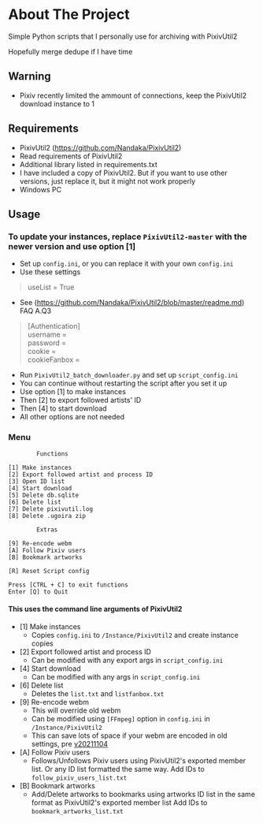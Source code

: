 # About The Project

Simple Python scripts that I personally use for archiving with PixivUtil2

Hopefully merge dedupe if I have time

## Warning

- Pixiv recently limited the ammount of connections, keep the PixivUtil2 download instance to 1

## Requirements

- PixivUtil2 (<https://github.com/Nandaka/PixivUtil2>)
- Read requirements of PixivUtil2
- Additional library listed in requirements.txt
- I have included a copy of PixivUtil2. But if you want to use other versions, just replace it, but it might not work properly
- Windows PC

## Usage

### To update your instances, replace `PixivUtil2-master` with the newer version and use option [1]

- Set up `config.ini`, or you can replace it with your own `config.ini`
- Use these settings

> useList = True

- See (<https://github.com/Nandaka/PixivUtil2/blob/master/readme.md>) FAQ A.Q3

>[Authentication]  
>username =  
>password =  
>cookie =  
>cookieFanbox =  

- Run `PixivUtil2_batch_downloader.py` and set up `script_config.ini`
- You can continue without restarting the script after you set it up
- Use option [1] to make instances
- Then [2] to export followed artists' ID
- Then [4] to start download
- All other options are not needed

### Menu

            Functions

    [1] Make instances
    [2] Export followed artist and process ID
    [3] Open ID list
    [4] Start download
    [5] Delete db.sqlite
    [6] Delete list
    [7] Delete pixivutil.log
    [8] Delete .ugoira zip

            Extras

    [9] Re-encode webm
    [A] Follow Pixiv users
    [B] Bookmark artworks

    [R] Reset Script config

    Press [CTRL + C] to exit functions
    Enter [Q] to Quit

#### This uses the command line arguments of PixivUtil2

- [1] Make instances
  - Copies `config.ini` to `/Instance/PixivUtil2` and create instance copies
- [2] Export followed artist and process ID
  - Can be modified with any export args in `script_config.ini`
- [4] Start download
  - Can be modified with any args in `script_config.ini`
- [6] Delete list
  - Deletes the `list.txt` and `listfanbox.txt`
- [9] Re-encode webm
  - This will override old webm
  - Can be modified using `[FFmpeg]` option in `config.ini` in `/Instance/PixivUtil2`
  - This can save lots of space if your webm are encoded in old settings, pre [v20211104](https://github.com/Nandaka/PixivUtil2/releases/tag/v20211104)
- [A] Follow Pixiv users
  - Follows/Unfollows Pixiv users using PixivUtil2's exported member list. Or any ID list formatted the same way. Add IDs to `follow_pixiv_users_list.txt`
- [B] Bookmark artworks
  - Add/Delete artworks to bookmarks using artworks ID list in the same format as PixivUtil2's exported member list Add IDs to `bookmark_artworks_list.txt`
